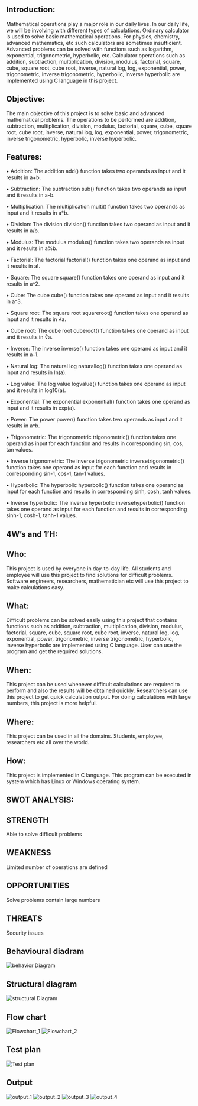 ## Introduction:
Mathematical operations play a major role in our daily lives. In our daily life, we will be involving with different types of calculations. Ordinary calculator is used to solve basic mathematical operations. For physics, chemistry, advanced mathematics, etc such calculators are sometimes insufficient. Advanced problems can be solved with functions such as logarithm, exponential, trigonometric, hyperbolic, etc. Calculator operations such as addition, subtraction, multiplication, division, modulus, factorial, square, cube, square root, cube root, inverse, natural log, log, exponential, power, trigonometric, inverse trigonometric, hyperbolic, inverse hyperbolic are implemented using C language in this project.
## Objective:
The main objective of this project is to solve basic and advanced mathematical problems. The operations to be performed are addition, subtraction, multiplication, division, modulus, factorial, square, cube, square root, cube root, inverse, natural log, log, exponential, power, trigonometric, inverse trigonometric, hyperbolic, inverse hyperbolic.
## Features:
•	Addition: The addition add() function takes two operands as input and it results in a+b.

•	Subtraction: The subtraction sub() function takes two operands as input and it results in a-b.

•	Multiplication: The multiplication multi() function takes two operands as input and it results in a*b.

•	Division: The division division() function takes two operand as input and it results in a/b.

•	Modulus: The modulus modulus() function takes two operands as input and it results in a%b.

•	Factorial: The factorial factorial() function takes one operand as input and it results in a!.

•	Square: The square square() function takes one operand as input and it results in a^2.

•	Cube: The cube cube() function takes one operand as input and it results in a^3.

•	Square root: The square root squareroot() function takes one operand as input and it results in √a. 

•	Cube root: The cube root cuberoot() function takes one operand as input and it results in ∛a.

•	Inverse: The inverse inverse() function takes one operand as input and it results in a-1.

•	Natural log: The natural log naturallog() function takes one operand as input and results in ln(a).

•	Log value: The log value logvalue() function takes one operand as input and it results in log10(a).

•	Exponential: The exponential exponential() function takes one operand as input and it results in exp(a).

•	Power: The power power() function takes two operands as input and it results in a^b.

•	Trigonometric: The trigonometric trigonometric() function takes one operand as input for each function and results in corresponding sin, cos, tan values.

•	Inverse trigonometric: The inverse trigonometric inversetrigonometric() function takes one operand as input for each function and results in corresponding sin-1, cos-1, tan-1 values.

•	Hyperbolic: The hyperbolic hyperbolic() function takes one operand as input for each function and results in corresponding sinh, cosh, tanh values.

•	Inverse hyperbolic: The inverse hyperbolic inversehyperbolic() function takes one operand as input for each function and results in corresponding sinh-1, cosh-1, tanh-1 values.

## 4W’s and 1’H:
## Who:
This project is used by everyone in day-to-day life. All students and employee will use this project to find solutions for difficult problems. Software engineers, researchers, mathematician etc will use this project to make calculations easy.
## What:
Difficult problems can be solved easily using this project that contains functions such as addition, subtraction, multiplication, division, modulus, factorial, square, cube, square root, cube root, inverse, natural log, log, exponential, power, trigonometric, inverse trigonometric, hyperbolic, inverse hyperbolic are implemented using C language. User can use the program and get the required solutions.
## When:
This project can be used whenever difficult calculations are required to perform and also the results will be obtained quickly. Researchers can use this project to get quick calculation output. For doing calculations with large numbers, this project is more helpful.
## Where:
This project can be used in all the domains. Students, employee, researchers etc all over the world.
## How:
This project is implemented in C language. This program can be executed in system which has Linux or Windows operating system.
## SWOT ANALYSIS:
## STRENGTH
Able to solve difficult problems
## WEAKNESS
Limited number of operations are defined
## OPPORTUNITIES
Solve problems contain large numbers
## THREATS
Security issues
## Behavioural diadram
![behavior Diagram](https://user-images.githubusercontent.com/101622270/160973115-9f625d6d-671f-4891-86aa-a89ceec3671e.jpg)
## Structural diagram
![structural Diagram](https://user-images.githubusercontent.com/101622270/160973223-bdeecc4a-1c04-4eb4-8093-9f270905d59a.jpg)
## Flow chart
![Flowchart_1](https://user-images.githubusercontent.com/101622270/160973420-155e590d-4d46-4ccc-ad94-fb2ff17f8f65.jpg)
![Flowchart_2](https://user-images.githubusercontent.com/101622270/160973444-7bb0b17b-3341-4707-abb5-9fac07473797.jpg)
## Test plan
![Test plan](https://user-images.githubusercontent.com/101622270/160973334-f70af1e0-c618-444c-acd7-7d5983bc15da.jpg)
## Output
![output_1](https://user-images.githubusercontent.com/101622270/160973511-7c54301d-a839-4c49-b830-4c6aff35e71e.jpg)
![output_2](https://user-images.githubusercontent.com/101622270/160973582-b12f3303-3ad2-427e-8440-75825eeda052.jpg)
![output_3](https://user-images.githubusercontent.com/101622270/160973595-f2bee99a-9e75-4e9d-88d7-86a0f4266b76.jpg)
![output_4](https://user-images.githubusercontent.com/101622270/160973613-695f7ec3-aaf1-44c9-b702-f01d86161e68.jpg)


